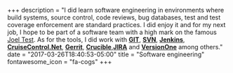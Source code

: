 +++
description = "I did learn software engineering in environments where build systems, source control, code reviews, bug databases, test and test coverage enforcement are standard practices. I did enjoy it and for my next job, I hope to be part of a software team with a high mark on the famous [Joel Test](https://www.joelonsoftware.com/2000/08/09/the-joel-test-12-steps-to-better-code/). As for the tools, I did work with [**GIT**](https://git-scm.com/), [**SVN**](https://subversion.apache.org/), [**Jenkins**](https://jenkins.io/), [**CruiseControl.Net**](http://www.cruisecontrolnet.org/), [**Gerrit**](https://www.gerritcodereview.com/), [**Crucible**](https://www.atlassian.com/software/crucible),[**JIRA**](https://www.atlassian.com/software/jira) and  [**VersionOne**](https://www.versionone.com/) among others."
date = "2017-03-26T18:40:53-05:00"
title = "Software engineering"
fontawesome_icon = "fa-cogs"
+++
